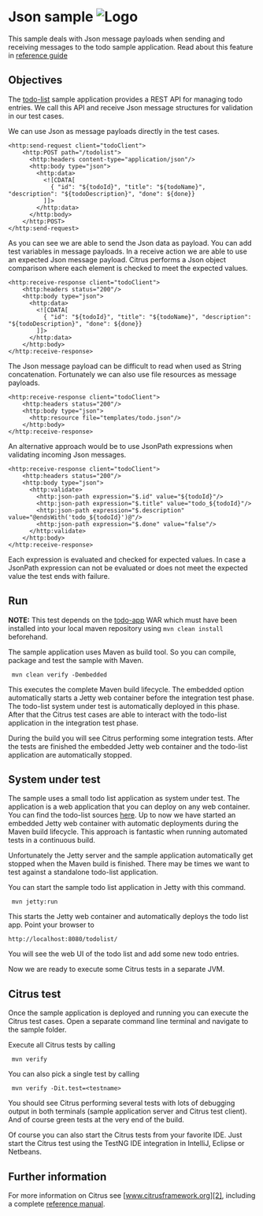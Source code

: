 Json sample ![Logo][1]
==============

This sample deals with Json message payloads when sending and receiving messages to the todo sample
application. Read about this feature in [reference guide][4]

Objectives
---------

The [todo-list](../todo-app/README.md) sample application provides a REST API for managing todo entries.
We call this API and receive Json message structures for validation in our test cases.

We can use Json as message payloads directly in the test cases.
    
    <http:send-request client="todoClient">
        <http:POST path="/todolist">
          <http:headers content-type="application/json"/>
          <http:body type="json">
            <http:data>
              <![CDATA[
                { "id": "${todoId}", "title": "${todoName}", "description": "${todoDescription}", "done": ${done}}
              ]]>
            </http:data>
          </http:body>
        </http:POST>
    </http:send-request>
        
As you can see we are able to send the Json data as payload. You can add test variables in message payloads. In a receive 
action we are able to use an expected Json message payload. Citrus performs a Json object comparison where each element is checked to meet
the expected values.

    <http:receive-response client="todoClient">
        <http:headers status="200"/>
        <http:body type="json">
          <http:data>
            <![CDATA[
              { "id": "${todoId}", "title": "${todoName}", "description": "${todoDescription}", "done": ${done}}
            ]]>
          </http:data>
        </http:body>
    </http:receive-response>

The Json message payload can be difficult to read when used as String concatenation. Fortunately we can also use file resources as message
payloads.

    <http:receive-response client="todoClient">
        <http:headers status="200"/>
        <http:body type="json">
          <http:resource file="templates/todo.json"/>
        </http:body>
    </http:receive-response>    
        
An alternative approach would be to use JsonPath expressions when validating incoming Json messages.

    <http:receive-response client="todoClient">
        <http:headers status="200"/>
        <http:body type="json">
          <http:validate>
            <http:json-path expression="$.id" value="${todoId}"/>
            <http:json-path expression="$.title" value="todo_${todoId}"/>
            <http:json-path expression="$.description" value="@endsWith('todo_${todoId}')@"/>
            <http:json-path expression="$.done" value="false"/>
          </http:validate>
        </http:body>
    </http:receive-response>
        
Each expression is evaluated and checked for expected values. In case a JsonPath expression can not be evaluated or 
does not meet the expected value the test ends with failure.
                
Run
---------

**NOTE:** This test depends on the [todo-app](../todo-app/) WAR which must have been installed into your local maven repository using `mvn clean install` beforehand.

The sample application uses Maven as build tool. So you can compile, package and test the
sample with Maven.
 
     mvn clean verify -Dembedded
    
This executes the complete Maven build lifecycle. The embedded option automatically starts a Jetty web
container before the integration test phase. The todo-list system under test is automatically deployed in this phase.
After that the Citrus test cases are able to interact with the todo-list application in the integration test phase.

During the build you will see Citrus performing some integration tests.
After the tests are finished the embedded Jetty web container and the todo-list application are automatically stopped.

System under test
---------

The sample uses a small todo list application as system under test. The application is a web application
that you can deploy on any web container. You can find the todo-list sources [here](../todo-app). Up to now we have started an 
embedded Jetty web container with automatic deployments during the Maven build lifecycle. This approach is fantastic 
when running automated tests in a continuous build.
  
Unfortunately the Jetty server and the sample application automatically get stopped when the Maven build is finished. 
There may be times we want to test against a standalone todo-list application.  

You can start the sample todo list application in Jetty with this command.

     mvn jetty:run

This starts the Jetty web container and automatically deploys the todo list app. Point your browser to
 
    http://localhost:8080/todolist/

You will see the web UI of the todo list and add some new todo entries.

Now we are ready to execute some Citrus tests in a separate JVM.

Citrus test
---------

Once the sample application is deployed and running you can execute the Citrus test cases.
Open a separate command line terminal and navigate to the sample folder.

Execute all Citrus tests by calling

     mvn verify

You can also pick a single test by calling

     mvn verify -Dit.test=<testname>

You should see Citrus performing several tests with lots of debugging output in both terminals (sample application server
and Citrus test client). And of course green tests at the very end of the build.

Of course you can also start the Citrus tests from your favorite IDE.
Just start the Citrus test using the TestNG IDE integration in IntelliJ, Eclipse or Netbeans.

Further information
---------

For more information on Citrus see [www.citrusframework.org][2], including
a complete [reference manual][3].

 [1]: https://www.citrusframework.org/img/brand-logo.png "Citrus"
 [2]: https://www.citrusframework.org
 [3]: https://www.citrusframework.org/reference/html/
 [4]: https://www.citrusframework.org/reference/html#validation-json
